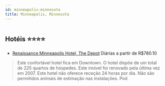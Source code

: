 ```yaml
---
id: minneapolis-minnesota
title: Minneapolis, Minnesota
---
```


<center><img src="http://photos.hotelbeds.com/giata/25/252415/252415a_hb_a_050.jpg" alt="" /></center>


## Hotéis ⭐️⭐️⭐️⭐️

-    [Renaissance Minneapolis Hotel, The Depot](https://www.hurb.com/aud/https://www.hurb.com/hoteis/minneapolis/renaissance-minneapolis-hotel-the-depot-JNP-JP079950?cmp=18055) Diárias a partir de R$780.10
   > Este confortável hotel fica em Downtown. O hotel dispõe de um total de 225 quartos de hóspedes. Este imóvel foi renovado pela última vez em 2007. Este hotel não oferece receção 24 horas por dia. Não são permitidos animais de estimação nas instalações. Pod
